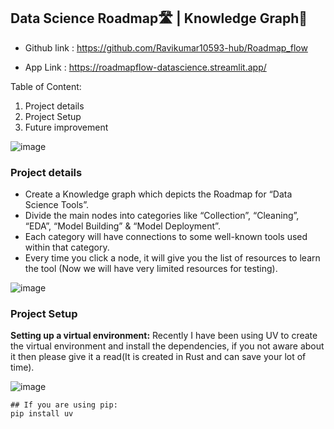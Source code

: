 ## **Data Science Roadmap🛣️ | Knowledge Graph🤯**

- Github link : https://github.com/Ravikumar10593-hub/Roadmap_flow

- App Link : https://roadmapflow-datascience.streamlit.app/

Table of Content:

1. Project details
2. Project Setup
3. Future improvement

 ![image](https://github.com/Ravikumar10593-hub/Roadmap_flow/assets/65507584/c0770f38-335b-47f2-b7da-50347bdab6c6)

### Project details
- Create a Knowledge graph which depicts the Roadmap for “Data Science Tools”.
- Divide the main nodes into categories like “Collection”, “Cleaning”, “EDA”, “Model Building” & “Model Deployment”.
- Each category will have connections to some well-known tools used within that category.
- Every time you click a node, it will give you the list of resources to learn the tool (Now we will have very limited resources for testing).

![image](https://github.com/Ravikumar10593-hub/Roadmap_flow/assets/65507584/bf61e235-03f7-4e31-8270-539b82d0a38f)

### Project Setup
**Setting up a virtual environment:**
Recently I have been using UV to create the virtual environment and install the dependencies, if you not aware about it then please give it a read(It is created in Rust and can save your lot of time).

![image](https://github.com/Ravikumar10593-hub/Roadmap_flow/assets/65507584/3482121b-2f52-4b8d-86ef-cd41b758ab0e)

```
## If you are using pip: 
pip install uv
```

